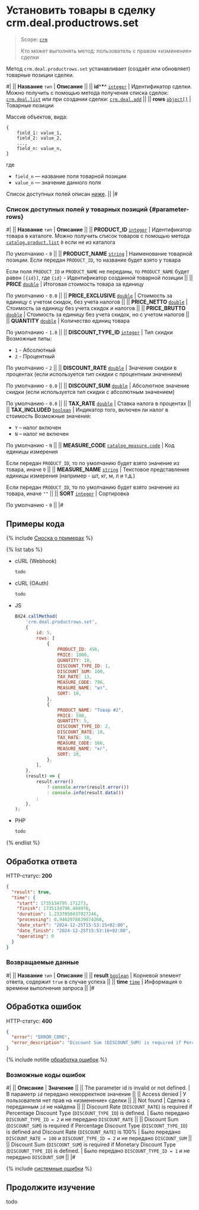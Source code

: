 # Установить товары в сделку crm.deal.productrows.set

> Scope: [`crm`](../../scopes/permissions.md)
>
> Кто может выполнять метод: пользователь с правом «изменения» сделки

Метод `crm.deal.productrows.set` устанавливает (создаёт или обновляет) товарные позиции сделки.

#|
|| **Название**
`тип` | **Описание** ||
|| **id^*^**
[`integer`](../../data-types.md) | Идентификатор сделки. Можно получить с помощью метода получения списка сделок: [`crm.deal.list`](./crm-deal-list.md) или при создании сделки: [`crm.deal.add`](./crm-deal-add.md) ||
|| **rows**
[`object[]`](#productrows) | Товарные позиции

Массив объектов, вида: 
```
{
    field_1: value_1,
    field_2: value_2,
    ...,
    field_n: value_n,
}
```
где
- `field_n` — название поля товарной позиции
- `value_n` — значение данного поля

Список доступных полей описан [ниже](#parameter-rows). ||
|#

### Список доступных полей у товарных позиций {#parameter-rows}

#|
|| **Название**
`тип` | **Описание** ||
|| **PRODUCT_ID**
[`integer`](../../data-types.md) | Идентификатор товара в каталоге. Можно получить список товаров с помощью метода [`catalog.product.list`](../../catalog/product/catalog-product-list.md)
`0` если не из каталога

По умолчанию - `0`
||
|| **PRODUCT_NAME**
[`string`](../../data-types.md) | Наименование товарной позиции. Если передан `PRODUCT_ID`, то название будет взято у товара

Если поля `PRODUCT_ID` и `PRODUCT_NAME` не переданы, то `PRODUCT_NAME` будет равен `[{id}]`, где `{id}` - Идентификатор созданной товарной позиции
||
|| **PRICE**
[`double`](../../data-types.md) | Итоговая стоимость товара за единицу

По умолчанию - `0.0`
||
|| **PRICE_EXCLUSIVE**
[`double`](../../data-types.md) | Стоимость за единицу с учетом скидок, без учета налогов ||
|| **PRICE_NETTO**
[`double`](../../data-types.md) | Стоимость за единицу без учета скидок и налогов ||
|| **PRICE_BRUTTO**
[`double`](../../data-types.md) | Стоимость за единицу без учета скидок, но с учетом налогов ||
|| **QUANTITY**
[`double`](../../data-types.md) | Количество единиц товара

По умолчанию - `1.0`
||
|| **DISCOUNT_TYPE_ID**
[`integer`](../../data-types.md) | Тип скидки
Возможные типы:
- `1` - Абсолютный
- `2` - Процентный

По умолчанию - `2`
||
|| **DISCOUNT_RATE**
[`double`](../../data-types.md) | Значение скидки в процентах (если используется тип скидки с процентным значением)

По умолчанию - `0.0`
||
|| **DISCOUNT_SUM**
[`double`](../../data-types.md) | Абсолютное значение скидки (если используется тип скидки с абсолютным значением)

По умолчанию - `0.0`
||
|| **TAX_RATE**
[`double`](../../data-types.md) | Ставка налога в процентах ||
|| **TAX_INCLUDED**
[`boolean`](../../data-types.md) | Индикатор того, включен ли налог в стоимость
Возможные значения:
- `Y` – налог включен
- `N` – налог не включен

По умолчанию - `N`
||
|| **MEASURE_CODE**
[`catalog_measure.code`](../../catalog/data-types.md#catalog_measure) | Код единицы измерения

Если передан `PRODUCT_ID`, то по умолчанию будет взято значение из товара, иначе `0`
||
|| **MEASURE_NAME**
[`string`](../../data-types.md) | Текстовое представление единицы измерения (например - шт, кг, м, л и т.д.)

Если передан `PRODUCT_ID`, то по умолчанию будет взято значение из товара, иначе `""`
||
|| **SORT**
[`integer`](../../data-types.md) | Сортировка 

По умолчанию - `0`
||
|#


## Примеры кода

{% include [Сноска о примерах](../../../_includes/examples.md) %}

{% list tabs %}

- cURL (Webhook)

    ```bash
    todo
    ```

- cURL (OAuth)

    ```bash
    todo
    ```

- JS

    ```js
    BX24.callMethod(
        'crm.deal.productrows.set',
        {
            id: 5,
            rows: [
                {
                    PRODUCT_ID: 456,
                    PRICE: 1000,
                    QUANTITY: 10,
                    DISCOUNT_TYPE_ID: 1,
                    DISCOUNT_SUM: 100,
                    TAX_RATE: 13,
                    MEASURE_CODE: 796,
                    MEASURE_NAME: "шт",
                    SORT: 10,
                },
                {
                    PRODUCT_NAME: "Товар #2",
                    PRICE: 500,
                    QUANTITY: 5,
                    DISCOUNT_TYPE_ID: 2,
                    DISCOUNT_RATE: 10,
                    TAX_RATE: 10,
                    MEASURE_CODE: 166,
                    MEASURE_NAME: "кг",
                    SORT: 20,
                },
            ],
        },
        (result) => {
            result.error()
                ? console.error(result.error())
                : console.info(result.data())
            ;
        },
    );
    ```

- PHP

    ```php
    todo
    ```

{% endlist %}

## Обработка ответа

HTTP-статус: **200**

```json
{
  "result": true,
  "time": {
    "start": 1735134795.171273,
    "finish": 1735134796.404978,
    "duration": 1.2337050437927246,
    "processing": 0.9462978839874268,
    "date_start": "2024-12-25T15:53:15+02:00",
    "date_finish": "2024-12-25T15:53:16+02:00",
    "operating": 0
  }
}
```

### Возвращаемые данные

#|
|| **Название**
`тип` | **Описание** ||
|| **result**
[`boolean`](../../data-types.md) | Корневой элемент ответа, содержит `true` в случае успеха ||
|| **time**
[`time`](../../data-types.md#time) | Информация о времени выполнения запроса ||
|#

## Обработка ошибок

HTTP-статус: **400**

```json
{
  "error": "ERROR_CORE",
  "error_description": "Discount Sum (DISCOUNT_SUM) is required if Percentage Discount Type (DISCOUNT_TYPE_ID) is defined and Discount Rate (DISCOUNT_RATE) is 100%<br>"
}
```

{% include notitle [обработка ошибок](../../../_includes/error-info.md) %}

### Возможные коды ошибок

#|
|| **Описание** | **Значение** ||
|| The parameter id is invalid or not defined. | В параметр `id` передано некорректное значение ||
|| Access denied | У пользователя нет прав на «изменение» сделки  ||
|| Not found | Сделка с переданным `id` не найдена ||
|| Discount Rate (`DISCOUNT_RATE`) is required if Percentage Discount Type (`DISCOUNT_TYPE_ID`) is defined. | Было передано `DISCOUNT_TYPE_ID = 2` и не передано `DISCOUNT_RATE` ||
|| Discount Sum (`DISCOUNT_SUM`) is required if Percentage Discount Type (`DISCOUNT_TYPE_ID`) is defined and Discount Rate (`DISCOUNT_RATE`) is 100% | Было передано `DISCOUNT_RATE = 100` и `DISCOUNT_TYPE_ID = 2` и не передано `DISCOUNT_SUM` ||
|| Discount Sum (`DISCOUNT_SUM`) is required if Monetary Discount Type (`DISCOUNT_TYPE_ID`) is defined. | Было передано `DISCOUNT_TYPE_ID = 1` и не передано `DISCOUNT_SUM` ||
|#

{% include [системные ошибки](./../../../_includes/system-errors.md) %}

## Продолжите изучение

todo
